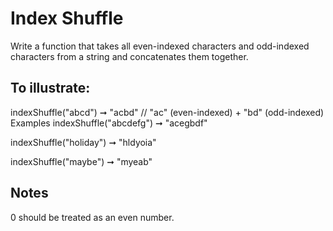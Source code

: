 # Index Shuffle

Write a function that takes all even-indexed characters and odd-indexed characters from a string and concatenates them together.

## To illustrate:

indexShuffle("abcd") ➞ "acbd"
// "ac" (even-indexed) + "bd" (odd-indexed)
Examples
indexShuffle("abcdefg") ➞ "acegbdf"

indexShuffle("holiday") ➞ "hldyoia"

indexShuffle("maybe") ➞ "myeab"

## Notes

0 should be treated as an even number.
